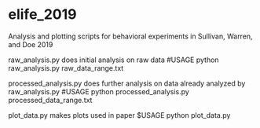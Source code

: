 # elife_2019
Analysis and plotting scripts for behavioral experiments in Sullivan, Warren, and Doe 2019


raw_analysis.py does initial analysis on raw data
#USAGE 
python raw_analysis.py raw_data_range.txt


processed_analysis.py does further analysis on data already analyzed by raw_analysis.py
#USAGE
python processed_analysis.py processed_data_range.txt

plot_data.py makes plots used in paper
$USAGE
python plot_data.py
